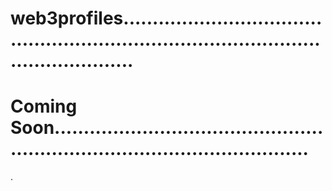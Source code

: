 # web3profiles............................................................................................................
# Coming Soon.................................................................................................
.
